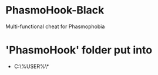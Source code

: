 # PhasmoHook-Black
Multi-functional cheat for Phasmophobia

# 'PhasmoHook' folder put into 
- C:\\\%USER%\\\*
